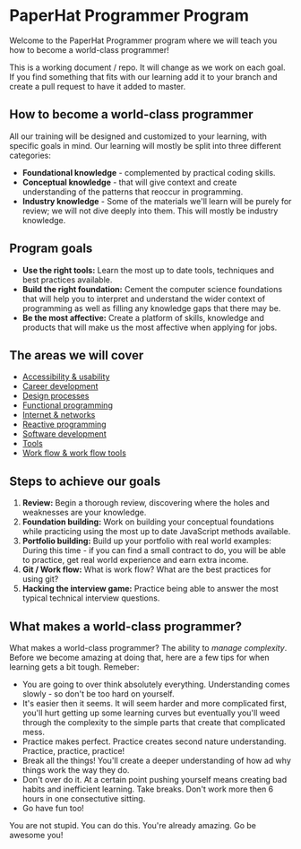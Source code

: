 # PaperHat Programmer Program

Welcome to the PaperHat Programmer program where we will teach you how to become a world-class programmer! 

This is a working document / repo. It will change as we work on each goal. If you find something that fits with our learning add it to your branch and create a pull request to have it added to master. 

## How to become a world-class programmer

All our training will be designed and customized to your learning, with specific goals in mind. Our learning will mostly be split into three different categories: 

- **Foundational knowledge** - complemented by practical coding skills.
- **Conceptual knowledge** - that will give context and create understanding of the patterns that reoccur in programming.
- **Industry knowledge** - Some of the materials we'll learn will be purely for review; we will not dive deeply into them. This will mostly be industry knowledge.

## Program goals

- **Use the right tools:** Learn the most up to date tools, techniques and best practices available.
- **Build the right foundation:** Cement the computer science foundations that will help you to interpret and understand the wider context of programming as well as filling any knowledge gaps that there may be.
- **Be the most affective:** Create a platform of skills, knowledge and products that will make us the most affective when applying for jobs. 

## The areas we will cover

- [Accessibility & usability](./accessibility/)
- [Career development](./career/)
- [Design processes](./design/)
- [Functional programming](./functional/)
- [Internet & networks](./internet/)
- [Reactive programming](./reactive/)
- [Software development](./development/)
- [Tools](./tools/)
- [Work flow & work flow tools](./workflow/)

## Steps to achieve our goals

1. **Review:** Begin a thorough review, discovering where the holes and weaknesses are your knowledge.
2. **Foundation building:** Work on building your conceptual foundations while practicing using the most up to date JavaScript methods available. 
3. **Portfolio building:** Build up your portfolio with real world examples: During this time - if you can find a small contract to do, you will be able to practice, get real world experience and earn extra income.
4. **Git / Work flow:** What is work flow? What are the best practices for using git?
5. **Hacking the interview game:** Practice being able to answer the most typical technical interview questions.  


## What makes a world-class programmer? 

What makes a world-class programmer? The ability to *manage complexity*. Before we become amazing at doing that, here are a few tips for when learning gets a bit tough. Remeber:  

- You are going to over think absolutely everything. Understanding comes slowly - so don't be too hard on yourself.
- It's easier then it seems. It will seem harder and more complicated first, you'll hurt getting up some learning curves but eventually you'll weed through the complexity to the simple parts that create that complicated mess.
- Practice makes perfect. Practice creates second nature understanding. Practice, practice, practice!
- Break all the things! You'll create a deeper understanding of how ad why things work the way they do. 
- Don't over do it. At a certain point pushing yourself means creating bad habits and inefficient learning. Take breaks. Don't work more then 6 hours in one consectutive sitting. 
- Go have fun too!  

You are not stupid. You can do this. You're already amazing. Go be awesome you!
